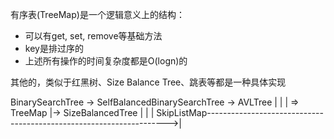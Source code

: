 有序表(TreeMap)是一个逻辑意义上的结构：
- 可以有get, set, remove等基础方法
- key是排过序的
- 上述所有操作的时间复杂度都是O(logn)的

其他的，类似于红黑树、Size Balance Tree、跳表等都是一种具体实现






BinarySearchTree -> SelfBalancedBinarySearchTree -> AVLTree                     |
                                                |                               |      => TreeMap
                                                |-> SizeBalancedTree            |
                                                                                |
                                                                                |
SkipListMap-------------------------------------------------------------------->|